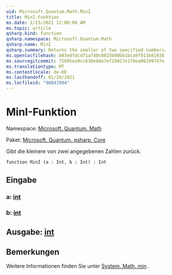 ```yaml
---
uid: Microsoft.Quantum.Math.MinI
title: MinI-Funktion
ms.date: 1/23/2021 12:00:00 AM
ms.topic: article
qsharp.kind: function
qsharp.namespace: Microsoft.Quantum.Math
qsharp.name: MinI
qsharp.summary: Returns the smaller of two specified numbers.
ms.openlocfilehash: b03edfdcd71a740c0825b00bb1bca9f911b81938
ms.sourcegitcommit: 71605ea9cc630e84e7ef29027e1f0ea06299747e
ms.translationtype: MT
ms.contentlocale: de-DE
ms.lasthandoff: 01/26/2021
ms.locfileid: "98847094"
---
```

# <a name="mini-function"></a>MinI-Funktion

Namespace: [Microsoft. Quantum. Math](xref:Microsoft.Quantum.Math)

Paket: [Microsoft. Quantum. qsharp. Core](https://nuget.org/packages/Microsoft.Quantum.QSharp.Core)


Gibt die kleinere von zwei angegebenen Zahlen zurück.

```qsharp
function MinI (a : Int, b : Int) : Int
```


## <a name="input"></a>Eingabe

### <a name="a--int"></a>a: [int](xref:microsoft.quantum.lang-ref.int)




### <a name="b--int"></a>b: [int](xref:microsoft.quantum.lang-ref.int)





## <a name="output--int"></a>Ausgabe: [int](xref:microsoft.quantum.lang-ref.int)



## <a name="remarks"></a>Bemerkungen

Weitere Informationen finden Sie unter [System. Math. min](https://docs.microsoft.com/dotnet/api/system.math.min) .